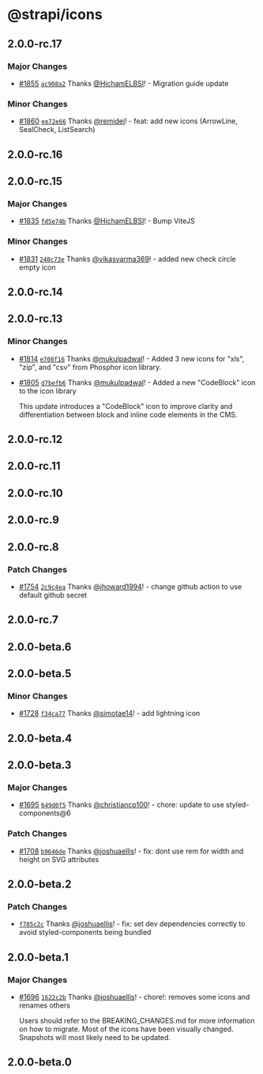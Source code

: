 # @strapi/icons

## 2.0.0-rc.17

### Major Changes

- [#1855](https://github.com/strapi/design-system/pull/1855) [`ac908a2`](https://github.com/strapi/design-system/commit/ac908a2437760c0a79a55b558ac5835b02cf7078) Thanks [@HichamELBSI](https://github.com/HichamELBSI)! - Migration guide update

### Minor Changes

- [#1860](https://github.com/strapi/design-system/pull/1860) [`ee72e66`](https://github.com/strapi/design-system/commit/ee72e66426b7add9fd2cacbf3bdca8b4089da850) Thanks [@remidej](https://github.com/remidej)! - feat: add new icons (ArrowLine, SealCheck, ListSearch)

## 2.0.0-rc.16

## 2.0.0-rc.15

### Major Changes

- [#1835](https://github.com/strapi/design-system/pull/1835) [`fd5e74b`](https://github.com/strapi/design-system/commit/fd5e74b5f449975833e2eb3271fd271b1cddee88) Thanks [@HichamELBSI](https://github.com/HichamELBSI)! - Bump ViteJS

### Minor Changes

- [#1831](https://github.com/strapi/design-system/pull/1831) [`240c73e`](https://github.com/strapi/design-system/commit/240c73eafdbfd6e47e48e042eb45b4d0f1827f75) Thanks [@vikasvarma369](https://github.com/vikasvarma369)! - added new check circle empty icon

## 2.0.0-rc.14

## 2.0.0-rc.13

### Minor Changes

- [#1814](https://github.com/strapi/design-system/pull/1814) [`e708f16`](https://github.com/strapi/design-system/commit/e708f165b53abad14b4e939a0c4b45a456af3577) Thanks [@mukulpadwal](https://github.com/mukulpadwal)! - Added 3 new icons for "xls", "zip", and "csv" from Phosphor icon library.

- [#1805](https://github.com/strapi/design-system/pull/1805) [`d7befb6`](https://github.com/strapi/design-system/commit/d7befb644c6cbf9c4c4827730c65c986c019d200) Thanks [@mukulpadwal](https://github.com/mukulpadwal)! - Added a new "CodeBlock" icon to the icon library

  This update introduces a "CodeBlock" icon to improve clarity and differentiation between block and inline code elements in the CMS.

## 2.0.0-rc.12

## 2.0.0-rc.11

## 2.0.0-rc.10

## 2.0.0-rc.9

## 2.0.0-rc.8

### Patch Changes

- [#1754](https://github.com/strapi/design-system/pull/1754) [`2c9c4ea`](https://github.com/strapi/design-system/commit/2c9c4ea0727bbaed69152a26935f95f08cf4f915) Thanks [@jhoward1994](https://github.com/jhoward1994)! - change github action to use default github secret

## 2.0.0-rc.7

## 2.0.0-beta.6

## 2.0.0-beta.5

### Minor Changes

- [#1728](https://github.com/strapi/design-system/pull/1728) [`f34ca77`](https://github.com/strapi/design-system/commit/f34ca77bada3ed5c3b4ad5f3978c81701dd222e3) Thanks [@simotae14](https://github.com/simotae14)! - add lightning icon

## 2.0.0-beta.4

## 2.0.0-beta.3

### Major Changes

- [#1695](https://github.com/strapi/design-system/pull/1695) [`649d0f5`](https://github.com/strapi/design-system/commit/649d0f57cbcc595a84a23e762e47c281a661a906) Thanks [@christiancp100](https://github.com/christiancp100)! - chore: update to use styled-components@6

### Patch Changes

- [#1708](https://github.com/strapi/design-system/pull/1708) [`b9646de`](https://github.com/strapi/design-system/commit/b9646de19a4cc8a23cf1407af775d9c3420c4cc4) Thanks [@joshuaellis](https://github.com/joshuaellis)! - fix: dont use rem for width and height on SVG attributes

## 2.0.0-beta.2

### Patch Changes

- [`f785c2c`](https://github.com/strapi/design-system/commit/f785c2ca80b05c5df405aac1ebd767b2c59d4c53) Thanks [@joshuaellis](https://github.com/joshuaellis)! - fix: set dev dependencies correctly to avoid styled-components being bundled

## 2.0.0-beta.1

### Major Changes

- [#1696](https://github.com/strapi/design-system/pull/1696) [`1622c2b`](https://github.com/strapi/design-system/commit/1622c2be3fd2379cbbc15e6a408ccb6bedc6ea61) Thanks [@joshuaellis](https://github.com/joshuaellis)! - chore!: removes some icons and renames others

  Users should refer to the BREAKING_CHANGES.md for more information on how to migrate. Most of the icons have been visually changed. Snapshots will most likely need to be updated.

## 2.0.0-beta.0
